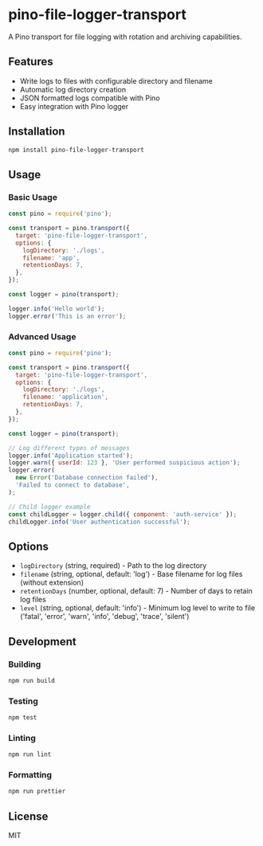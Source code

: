 # pino-file-logger-transport

A Pino transport for file logging with rotation and archiving capabilities.

## Features

- Write logs to files with configurable directory and filename
- Automatic log directory creation
- JSON formatted logs compatible with Pino
- Easy integration with Pino logger

## Installation

```bash
npm install pino-file-logger-transport
```

## Usage

### Basic Usage

```javascript
const pino = require('pino');

const transport = pino.transport({
  target: 'pino-file-logger-transport',
  options: {
    logDirectory: './logs',
    filename: 'app',
    retentionDays: 7,
  },
});

const logger = pino(transport);

logger.info('Hello world');
logger.error('This is an error');
```

### Advanced Usage

```javascript
const pino = require('pino');

const transport = pino.transport({
  target: 'pino-file-logger-transport',
  options: {
    logDirectory: './logs',
    filename: 'application',
    retentionDays: 7,
  },
});

const logger = pino(transport);

// Log different types of messages
logger.info('Application started');
logger.warn({ userId: 123 }, 'User performed suspicious action');
logger.error(
  new Error('Database connection failed'),
  'Failed to connect to database',
);

// Child logger example
const childLogger = logger.child({ component: 'auth-service' });
childLogger.info('User authentication successful');
```

## Options

- `logDirectory` (string, required) - Path to the log directory
- `filename` (string, optional, default: 'log') - Base filename for log files (without extension)
- `retentionDays` (number, optional, default: 7) - Number of days to retain log files
- `level` (string, optional, default: 'info') - Minimum log level to write to file ('fatal', 'error', 'warn', 'info', 'debug', 'trace', 'silent')

## Development

### Building

```bash
npm run build
```

### Testing

```bash
npm test
```

### Linting

```bash
npm run lint
```

### Formatting

```bash
npm run prettier
```

## License

MIT
